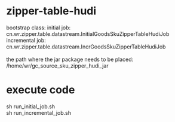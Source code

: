 # zipper-table-hudi

bootstrap class:
            initial job: cn.wr.zipper.table.datastream.InitialGoodsSkuZipperTableHudiJob <br>
            incremental job: cn.wr.zipper.table.datastream.IncrGoodsSkuZipperTableHudiJob
<br>            
the path where the jar package needs to be placed: <br>
             /home/wr/gc_source_sku_zipper_hudi_jar
             
# execute code
sh run_initial_job.sh 
<br>
sh run_incremental_job.sh
            
